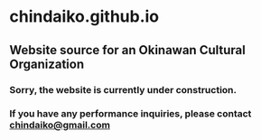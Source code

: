 # chindaiko.github.io

## Website source for an Okinawan Cultural Organization
### Sorry, the website is currently under construction.
### If you have any performance inquiries, please contact chindaiko@gmail.com
